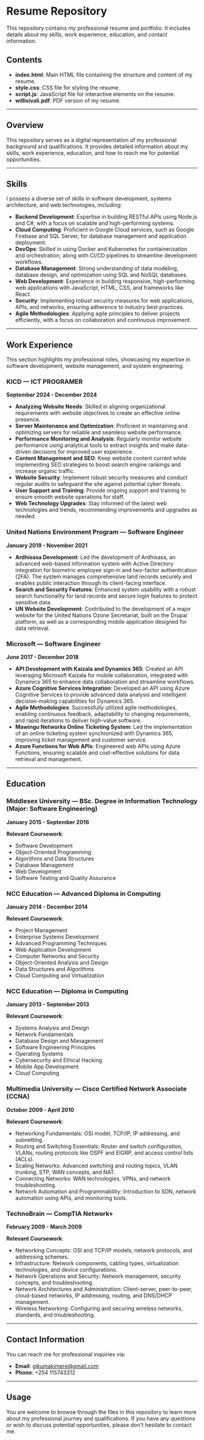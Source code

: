 # Resume Repository

This repository contains my professional resume and portfolio. It includes details about my skills, work experience, education, and contact information.

## Contents

- **index.html**: Main HTML file containing the structure and content of my resume.
- **style.css**: CSS file for styling the resume.
- **script.js**: JavaScript file for interactive elements on the resume.
- **willisivali.pdf**: PDF version of my resume.

---

## Overview

This repository serves as a digital representation of my professional background and qualifications. It provides detailed information about my skills, work experience, education, and how to reach me for potential opportunities.

---

## Skills

I possess a diverse set of skills in software development, systems architecture, and web technologies, including:

- **Backend Development**: Expertise in building RESTful APIs using Node.js and C#, with a focus on scalable and high-performing systems.
- **Cloud Computing**: Proficient in Google Cloud services, such as Google Firebase and SQL Server, for database management and application deployment.
- **DevOps**: Skilled in using Docker and Kubernetes for containerization and orchestration, along with CI/CD pipelines to streamline development workflows.
- **Database Management**: Strong understanding of data modeling, database design, and optimization using SQL and NoSQL databases.
- **Web Development**: Experience in building responsive, high-performing web applications with JavaScript, HTML, CSS, and frameworks like React.
- **Security**: Implementing robust security measures for web applications, APIs, and networks, ensuring adherence to industry best practices.
- **Agile Methodologies**: Applying agile principles to deliver projects efficiently, with a focus on collaboration and continuous improvement.

---

## Work Experience

This section highlights my professional roles, showcasing my expertise in software development, website management, and system engineering.

### KICD — ICT PROGRAMER  
**September 2024 - December 2024**

- **Analyzing Website Needs**: Skilled in aligning organizational requirements with website objectives to create an effective online presence.
- **Server Maintenance and Optimization**: Proficient in maintaining and optimizing servers for reliable and seamless website performance.
- **Performance Monitoring and Analysis**: Regularly monitor website performance using analytical tools to extract insights and make data-driven decisions for improved user experience.
- **Content Management and SEO**: Keep website content current while implementing SEO strategies to boost search engine rankings and increase organic traffic.
- **Website Security**: Implement robust security measures and conduct regular audits to safeguard the site against potential cyber threats.
- **User Support and Training**: Provide ongoing support and training to ensure smooth website operations for staff.
- **Web Technology Upgrades**: Stay informed of the latest web technologies and trends, recommending improvements and upgrades as needed.

### United Nations Environment Program — Software Engineer  
**January 2019 - November 2021**

- **Ardhisasa Development**: Led the development of Ardhisasa, an advanced web-based information system with Active Directory integration for biometric employee sign-in and two-factor authentication (2FA). The system manages comprehensive land records securely and enables public interaction through its client-facing interface.
- **Search and Security Features**: Enhanced system usability with a robust search functionality for land records and secure login features to protect sensitive data.
- **UN Website Development**: Contributed to the development of a major website for the United Nations Ozone Secretariat, built on the Drupal platform, as well as a corresponding mobile application designed for data retrieval.

### Microsoft — Software Engineer  
**June 2017 - December 2018**

- **API Development with Kaizala and Dynamics 365**: Created an API leveraging Microsoft Kaizala for mobile collaboration, integrated with Dynamics 365 to enhance data collaboration and streamline workflows.
- **Azure Cognitive Services Integration**: Developed an API using Azure Cognitive Services to provide advanced data analysis and intelligent decision-making capabilities for Dynamics 365.
- **Agile Methodologies**: Successfully utilized agile methodologies, enabling continuous feedback, adaptability to changing requirements, and rapid iterations to deliver high-value software.
- **Mawingu Networks Online Ticketing System**: Led the implementation of an online ticketing system synchronized with Dynamics 365, improving ticket management and customer service.
- **Azure Functions for Web APIs**: Engineered web APIs using Azure Functions, ensuring scalable and cost-effective solutions for data retrieval and management.

---

## Education

### Middlesex University — BSc. Degree in Information Technology (Major: Software Engineering)  
**January 2015 - September 2016**

**Relevant Coursework**:
- Software Development
- Object-Oriented Programming
- Algorithms and Data Structures
- Database Management
- Web Development
- Software Testing and Quality Assurance

### NCC Education — Advanced Diploma in Computing  
**January 2014 - December 2014**

**Relevant Coursework**:
- Project Management
- Enterprise Systems Development
- Advanced Programming Techniques
- Web Application Development
- Computer Networks and Security
- Object-Oriented Analysis and Design
- Data Structures and Algorithms
- Cloud Computing and Virtualization

### NCC Education — Diploma in Computing  
**January 2013 - September 2013**

**Relevant Coursework**:
- Systems Analysis and Design
- Network Fundamentals
- Database Design and Management
- Software Engineering Principles
- Operating Systems
- Cybersecurity and Ethical Hacking
- Mobile App Development
- Cloud Computing

### Multimedia University — Cisco Certified Network Associate (CCNA)  
**October 2009 - April 2010**

**Relevant Coursework**:
- Networking Fundamentals: OSI model, TCP/IP, IP addressing, and subnetting.
- Routing and Switching Essentials: Router and switch configuration, VLANs, routing protocols like OSPF and EIGRP, and access control lists (ACLs).
- Scaling Networks: Advanced switching and routing topics, VLAN trunking, STP, WAN concepts, and NAT.
- Connecting Networks: WAN technologies, VPNs, and network troubleshooting.
- Network Automation and Programmability: Introduction to SDN, network automation using APIs, and monitoring tools.

### TechnoBrain — CompTIA Network+  
**February 2009 - March 2009**

**Relevant Coursework**:
- Networking Concepts: OSI and TCP/IP models, network protocols, and addressing schemes.
- Infrastructure: Network components, cabling types, virtualization technologies, and device configurations.
- Network Operations and Security: Network management, security concepts, and troubleshooting.
- Network Architectures and Administration: Client-server, peer-to-peer, cloud-based networks, IP addressing, routing, and DNS/DHCP management.
- Wireless Networking: Configuring and securing wireless networks, standards, and troubleshooting.

---

## Contact Information

You can reach me for professional inquiries via:

- **Email**: [gikumakimere@gmail.com](mailto:gikumakimere@gmail.com)
- **Phone**: +254 115743312

---

## Usage

You are welcome to browse through the files in this repository to learn more about my professional journey and qualifications. If you have any questions or wish to discuss potential opportunities, please don't hesitate to contact me.

